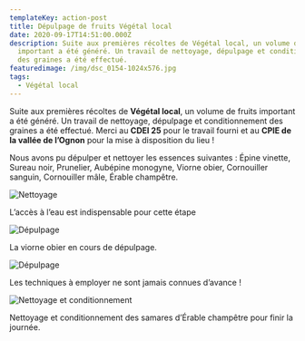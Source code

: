 ```yaml
---
templateKey: action-post
title: Dépulpage de fruits Végétal local
date: 2020-09-17T14:51:00.000Z
description: Suite aux premières récoltes de Végétal local, un volume de fruits
  important a été généré. Un travail de nettoyage, dépulpage et conditionnement
  des graines a été effectué.
featuredimage: /img/dsc_0154-1024x576.jpg
tags:
  - Végétal local
---
```

Suite aux premières récoltes de **Végétal local**, un volume de fruits important a été généré. Un travail de nettoyage, dépulpage et conditionnement des graines a été effectué. Merci au **CDEI 25** pour le travail fourni et au **CPIE de la vallée de l’Ognon** pour la mise à disposition du lieu !

Nous avons pu dépulper et nettoyer les essences suivantes : Épine vinette, Sureau noir, Prunelier, Aubépine monogyne, Viorne obier, Cornouiller sanguin, Cornouiller mâle, Érable champêtre.

![Nettoyage](/img/img_7250-768x1024.jpg?nf_resize=fit&w=400#img-center "Nettoyage")

L’accès à l’eau est indispensable pour cette étape

![Dépulpage](/img/img_7249-768x1024.jpg?nf_resize=fit&w=400#img-center "Dépulpage")

La viorne obier en cours de dépulpage.

![Dépulpage](/img/img_7253-1024x768.jpg?nf_resize=fit&w=400#img-center "Dépulpage")

Les techniques à employer ne sont jamais connues d’avance !

![Nettoyage et conditionnement](/img/dsc_0154-1024x576.jpg?nf_resize=fit&w=400#img-center "Nettoyage et conditionnement")

Nettoyage et conditionnement des samares d’Érable champêtre pour finir la journée.